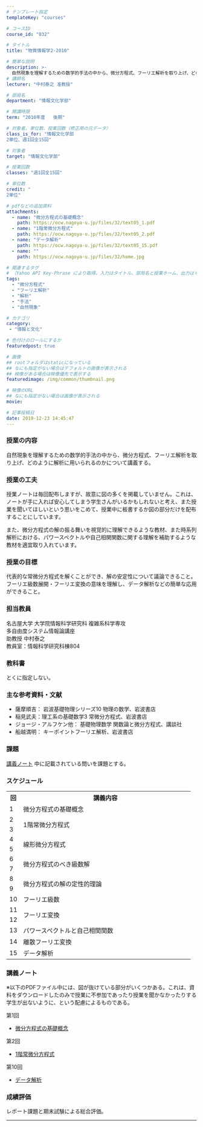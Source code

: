 ```yaml
---
# テンプレート指定
templateKey: "courses"

# コースID
course_id: "032"

# タイトル
title: "物質情報学2-2010"

# 簡単な説明
description: >-
  自然現象を理解するための数学的手法の中から、微分方程式、フーリエ解析を取り上げ、どのように解析に用いられるのかについて講義する。 ....
# 講師名
lecturer: "中村泰之 准教授"

# 部局名
department: "情報文化学部"

# 開講時限
term: "2010年度	後期"

# 対象者、単位数、授業回数（修正用の元データ）
class_is_for: "情報文化学部
2単位、週1回全15回"

# 対象者
target: "情報文化学部"

# 授業回数
classes: "週1回全15回"

# 単位数
credit: "
2単位"

# pdfなどの追加資料
attachments:
  - name: "微分方程式の基礎概念" 
    path: https://ocw.nagoya-u.jp/files/32/text05_1.pdf
  - name: "1階常微分方程式" 
    path: https://ocw.nagoya-u.jp/files/32/text05_2.pdf
  - name: "データ解析" 
    path: https://ocw.nagoya-u.jp/files/32/text05_15.pdf
  - name: "" 
    path: https://ocw.nagoya-u.jp/files/32/home.jpg

# 関連するタグ
# （Yahoo API Key-Phrase により取得。入力はタイトル、部局名と授業ホーム、出力はキーフレーズ（tags））
tags:
  - "微分方程式"
  - "フーリエ解析"
  - "解析"
  - "手法"
  - "自然現象"

# カテゴリ
category:
 - "情報と文化"

# 色付けのロールにするか
featuredpost: true

# 画像
## rootフォルダはstaticになっている
## なにも指定がない場合はデフォルトの画像が表示される
## 映像がある場合は映像優先で表示する
featuredimage: /img/common/thumbnail.png

# 映像のURL
## なにも指定がない場合は画像が表示される
movie: 

# 記事投稿日
date: 2019-12-23 14:45:47
---
```


### 授業の内容

自然現象を理解するための数学的手法の中から、微分方程式、フーリエ解析を取り上げ、どのように解析に用いられるのかについて講義する。


### 授業の工夫

授業ノートは毎回配布しますが、故意に図の多くを掲載していません。これは、ノートが手に入れば安心してしまう学生さんがいるかもしれないと考え、また授業を聞いてほしいという思いをこめて、授業中に板書するか図の部分だけを配布することにしています。 

また、微分方程式の解の振る舞いを視覚的に理解できるような教材、また時系列解析における、パワースペクトルや自己相関関数に関する理解を補助するような教材を適宜取り入れています。





### 授業の目標

代表的な常微分方程式を解くことができ、解の安定性について議論できること。  
フーリエ級数展開・フーリエ変換の意味を理解し、データ解析などの簡単な応用ができること。 

### 担当教員

名古屋大学 大学院情報科学研究科 複雑系科学専攻  
多自由度システム情報論講座  
助教授 中村泰之  
教員室：情報科学研究科棟804 

### 教科書

とくに指定しない。 

### 主な参考資料・文献

  * 薩摩順吉： 岩波基礎物理シリーズ10 物理の数学、岩波書店
  * 稲見武夫：理工系の基礎数学3 常微分方程式、岩波書店
  * ジョージ・アルフケン他： 基礎物理数学 関数論と微分方程式、講談社
  * 船越満明： キーポイントフーリエ解析、岩波書店

### 課題

[講義ノート](#lecturenotes) 中に記載されている問いを課題とする。


<h3>スケジュール</h3>

<table class="basic" width="455">
<tr>
<th width="20" class="center">回</th>
<th width="435" class="center">講義内容</th>
</tr>

<tr>
<td class="center">1</td>
<td>
微分方程式の基礎概念
</td>
</tr>

<tr>
<td class="center">2</td>
<td rowspan="2">
1階常微分方程式
</td>
</tr>

<tr>
<td class="center">3</td>

</tr>

<tr>
<td class="center">4</td>
<td rowspan="2">
線形微分方程式
</td>
</tr>

<tr>
<td class="center">5</td>

</tr>

<tr>
<td class="center">6</td>
<td rowspan="2">
微分方程式のべき級数解
</td>
</tr>

<tr>
<td class="center">7</td>

</tr>

<tr>
<td class="center">8</td>
<td rowspan="2">
微分方程式の解の定性的理論
</td>
</tr>

<tr>
<td class="center">9</td>

</tr>

<tr>
<td class="center">10</td>
<td>
フーリエ級数
</td>
</tr>

<tr>
<td class="center">11</td>
<td rowspan="2">
フーリエ変換
</td>
</tr>

<tr>
<td class="center">12</td>

</tr>

<tr>
<td class="center">13</td>
<td>
パワースペクトルと自己相関関数
</td>
</tr>

<tr>
<td class="center">14</td>
<td>
離散フーリエ変換
</td>
</tr>

<tr>
<td class="center">15</td>
<td>
データ解析
</td>
</tr>
</table>


### 講義ノート

※以下のPDFファイル中には、図が抜けている部分がいくつかある。これは、資料をダウンロードしたのみで授業に不参加であったり授業を聞かなかったりする学生が出ないように、という配慮によるものである。 


  
第1回 

-   [微分方程式の基礎概念](https://ocw.nagoya-u.jp/files/32/text05_1.pdf) 
  
  
  
第2回 

-   [1階常微分方程式](https://ocw.nagoya-u.jp/files/32/text05_2.pdf) 
  
  
  
第10回 

-   [データ解析](https://ocw.nagoya-u.jp/files/32/text05_15.pdf) 
  






### 成績評価

レポート課題と期末試験による総合評価。





-----